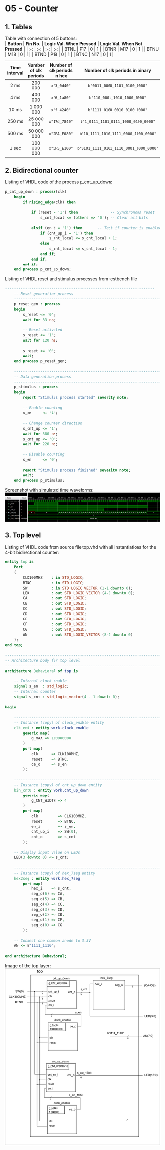# **05 - Counter**
## **1. Tables**
Table with connection of 5 buttons:  
| **Button** | **Pin No.** | **Logic Val. When Pressed** | **Logic Val. When Not Pressed** |
| :-: | :-: | :-: | :-: |
| BTNL | P17 | 0 | 1 |
| BTNR | M17 | 0 | 1 |
| BTNU | M18 | 0 | 1 |
| BTND | P18 | 0 | 1 |
| BTNC | N17 | 0 | 1 |
  
| **Time interval** | **Number of clk periods** | **Number of clk periods in hex** | **Number of clk periods in binary** |
   | :-: | :-: | :-: | :-: |
   | 2&nbsp;ms | 200 000 | `x"3_0d40"` | `b"0011_0000_1101_0100_0000"` |
   | 4&nbsp;ms | 400 000 | `x"6_1a80"` | `b"110_0001_1010_1000_0000"` |
   | 10&nbsp;ms | 1 000 000 | `x"f_4240"` | `b"1111_0100_0010_0100_0000"` |
   | 250&nbsp;ms | 25 000 000 | `x"17d_7840"` | `b"1_0111_1101_0111_1000_0100_0000"` |
   | 500&nbsp;ms | 50 000 000 | `x"2FA_F080"` | `b"10_1111_1010_1111_0000_1000_0000"` |
   | 1&nbsp;sec | 100 000 000 | `x"5F5_E100"` | `b"0101_1111_0101_1110_0001_0000_0000"` |

## **2. Bidirectional counter**  
Listing of VHDL code of the process p_cnt_up_down:
```vhdl
p_cnt_up_down : process(clk)
    begin
        if rising_edge(clk) then
        
            if (reset = '1') then               -- Synchronous reset
                s_cnt_local <= (others => '0'); -- Clear all bits

            elsif (en_i = '1') then       -- Test if counter is enabled
                if (cnt_up_i = '1') then
                    s_cnt_local <= s_cnt_local + 1;
                else
                    s_cnt_local <= s_cnt_local - 1;
                end if;
            end if;
        end if;
    end process p_cnt_up_down;
```
Listing of VHDL reset and stimulus processes from testbench file
```vhdl
--------------------------------------------------------------------
    -- Reset generation process
    --------------------------------------------------------------------
    p_reset_gen : process
    begin
        s_reset <= '0';
        wait for 33 ns;
        
        -- Reset activated
        s_reset <= '1';
        wait for 120 ns;

        s_reset <= '0';
        wait;
    end process p_reset_gen;

    --------------------------------------------------------------------
    -- Data generation process
    --------------------------------------------------------------------
    p_stimulus : process
    begin
        report "Stimulus process started" severity note;

        -- Enable counting
        s_en     <= '1';
        
        -- Change counter direction
        s_cnt_up <= '1';
        wait for 380 ns;
        s_cnt_up <= '0';
        wait for 220 ns;

        -- Disable counting
        s_en     <= '0';

        report "Stimulus process finished" severity note;
        wait;
    end process p_stimulus;
```
Screenshot with simulated time waveforms:  
![cnt_up_down_waveforms](images/cnt_up_down_waveforms.png)
## **3. Top level**
Listing of VHDL code from source file top.vhd with all instantiations for the 4-bit bidirectional counter:
```vhdl
entity top is
    Port 
    ( 
        CLK100MHZ    : in STD_LOGIC;
        BTNC         : in STD_LOGIC;
        SW           : in STD_LOGIC_VECTOR (1-1 downto 0);
        LED          : out STD_LOGIC_VECTOR (4-1 downto 0);
        CA           : out STD_LOGIC;
        CB           : out STD_LOGIC;
        CC           : out STD_LOGIC;
        CD           : out STD_LOGIC;
        CE           : out STD_LOGIC;
        CF           : out STD_LOGIC;
        CG           : out STD_LOGIC;
        AN           : out STD_LOGIC_VECTOR (8-1 downto 0)
    );
end top;

------------------------------------------------------------------------
-- Architecture body for top level
------------------------------------------------------------------------
architecture Behavioral of top is

    -- Internal clock enable
    signal s_en  : std_logic;
    -- Internal counter
    signal s_cnt : std_logic_vector(4 - 1 downto 0);

begin

    --------------------------------------------------------------------
    -- Instance (copy) of clock_enable entity
    clk_en0 : entity work.clock_enable
        generic map(
            g_MAX => 100000000
        )
        port map(
            clk      => CLK100MHZ,
            reset    => BTNC,
            ce_o     => s_en
        );

    --------------------------------------------------------------------
    -- Instance (copy) of cnt_up_down entity
    bin_cnt0 : entity work.cnt_up_down
        generic map(
            g_CNT_WIDTH => 4
        )
        port map(
            clk         => CLK100MHZ,
            reset       => BTNC,
            en_i        => s_en,
            cnt_up_i    => SW(0),
            cnt_o       => s_cnt
        );

    -- Display input value on LEDs
    LED(3 downto 0) <= s_cnt;

    --------------------------------------------------------------------
    -- Instance (copy) of hex_7seg entity
    hex2seg : entity work.hex_7seg
        port map(
            hex_i    => s_cnt,
            seg_o(6) => CA,
            seg_o(5) => CB,
            seg_o(4) => CC,
            seg_o(3) => CD,
            seg_o(2) => CE,
            seg_o(1) => CF,
            seg_o(0) => CG
        );

    -- Connect one common anode to 3.3V
    AN <= b"1111_1110";

end architecture Behavioral;
```
Image of the top layer:
![top](images/top.png)
